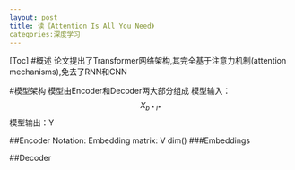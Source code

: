 ```yaml
---
layout: post
title: 读《Attention Is All You Need》
categories:深度学习
---
```

[Toc]
#概述
论文提出了Transformer网络架构,其完全基于注意力机制(attention mechanisms),免去了RNN和CNN

#模型架构
模型由Encoder和Decoder两大部分组成
模型输入：$$X_{b*l*}$$
模型输出：Y 

##Encoder
Notation:
Embedding matrix: V  dim()
###Embeddings

##Decoder

